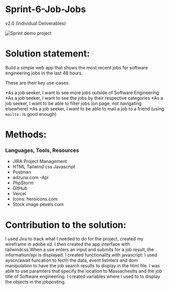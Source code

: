 # Sprint-6-Job-Jobs
 v2.0 (Individual Deliverables)




![Sprint demo project](https://user-images.githubusercontent.com/82053164/126848913-790e0a6e-b477-49a7-b4c0-9e13eaef4683.png)

# Solution statement:

 Build a simple web app that shows the most recent jobs for software engineering jobs in the last 48 hours.

These are their key use-cases:

*As a job seeker, I want to see more jobs outside of Software Engineering
*As a job seeker, I want to see the jobs by their respective categories 
*As a job seeker, I want to be able to filter jobs (on page, not navigating elsewhere)
*As a job seeker, I want to be able to mail a job to a friend (using `mailto:` is good enough)

# Methods:
### Languages, Tools, Resources
* JIRA Project Management
* HTML Tailwind css Javascript
* Postman
* adzuna.com -Api
* PhpStorm
* GitHub
* Vercel
* Icons: heroicons.com 
* Stock image pexels.com


# Contribution to the solution:

I used Jira to track what I needed to do for the project, created my wireframe in adobe xd. I then created the app interface with tailwindcss.When a use enters an input and submits for a job result, the information/api is displayed. I created functionality with javascript: I used ayscn/await funcation to fecth the data, event listnters and dom manipulation to have the job search results to display in the html file.  I was able to use paramters that specify the location to Massachestts and the job title of Software engineering. I  created variables where I used to to display the objects in the jobposting. 
